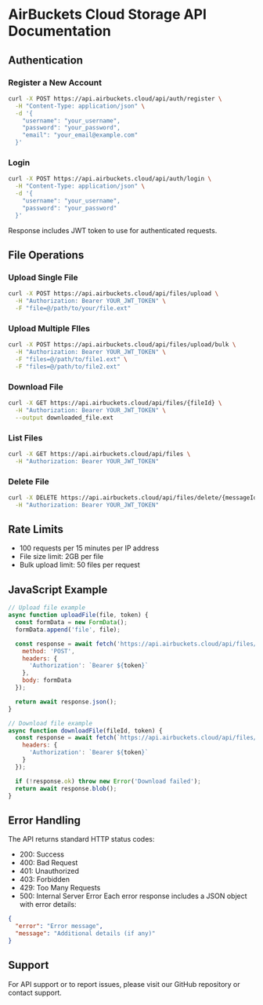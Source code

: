 # AirBuckets Cloud Storage API Documentation

## Authentication

### Register a New Account
```bash
curl -X POST https://api.airbuckets.cloud/api/auth/register \
  -H "Content-Type: application/json" \
  -d '{
    "username": "your_username",
    "password": "your_password",
    "email": "your_email@example.com"
  }'
```

### Login
```bash
curl -X POST https://api.airbuckets.cloud/api/auth/login \
  -H "Content-Type: application/json" \
  -d '{
    "username": "your_username",
    "password": "your_password"
  }'
```
Response includes JWT token to use for authenticated requests.

## File Operations

### Upload Single File
```bash
curl -X POST https://api.airbuckets.cloud/api/files/upload \
  -H "Authorization: Bearer YOUR_JWT_TOKEN" \
  -F "file=@/path/to/your/file.ext"
```

### Upload Multiple FIles
```bash
curl -X POST https://api.airbuckets.cloud/api/files/upload/bulk \
  -H "Authorization: Bearer YOUR_JWT_TOKEN" \
  -F "files=@/path/to/file1.ext" \
  -F "files=@/path/to/file2.ext"
```

### Download File
```bash
curl -X GET https://api.airbuckets.cloud/api/files/{fileId} \
  -H "Authorization: Bearer YOUR_JWT_TOKEN" \
  --output downloaded_file.ext
```

### List Files
```bash
curl -X GET https://api.airbuckets.cloud/api/files \
  -H "Authorization: Bearer YOUR_JWT_TOKEN"
```

### Delete File
```bash
curl -X DELETE https://api.airbuckets.cloud/api/files/delete/{messageId} \
  -H "Authorization: Bearer YOUR_JWT_TOKEN"
```

## Rate Limits
- 100 requests per 15 minutes per IP address
- File size limit: 2GB per file
- Bulk upload limit: 50 files per request

## JavaScript Example
```javascript
// Upload file example
async function uploadFile(file, token) {
  const formData = new FormData();
  formData.append('file', file);

  const response = await fetch('https://api.airbuckets.cloud/api/files/upload', {
    method: 'POST',
    headers: {
      'Authorization': `Bearer ${token}`
    },
    body: formData
  });

  return await response.json();
}

// Download file example
async function downloadFile(fileId, token) {
  const response = await fetch(`https://api.airbuckets.cloud/api/files/${fileId}`, {
    headers: {
      'Authorization': `Bearer ${token}`
    }
  });

  if (!response.ok) throw new Error('Download failed');
  return await response.blob();
}
```

## Error Handling
The API returns standard HTTP status codes:

- 200: Success
- 400: Bad Request
- 401: Unauthorized
- 403: Forbidden
- 429: Too Many Requests
- 500: Internal Server Error
Each error response includes a JSON object with error details:

```json
{
  "error": "Error message",
  "message": "Additional details (if any)"
}
```

## Support
For API support or to report issues, please visit our GitHub repository or contact support.
